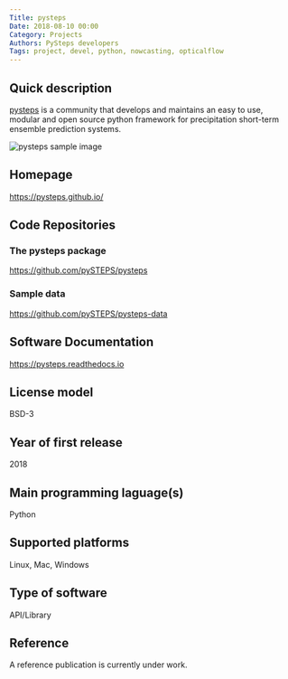 ```yaml
---
Title: pysteps
Date: 2018-08-10 00:00
Category: Projects
Authors: PySteps developers
Tags: project, devel, python, nowcasting, opticalflow
---
```


## Quick description

[pysteps](https://pysteps.github.io/) is a community that develops and maintains an easy to use, modular and open source python framework for precipitation short-term ensemble prediction systems.

![pysteps sample image]({filename}../images/pysteps_sample.png)

## Homepage

<https://pysteps.github.io/>

## Code Repositories

### The pysteps package
<https://github.com/pySTEPS/pysteps>

### Sample data
<https://github.com/pySTEPS/pysteps-data>

## Software Documentation
<https://pysteps.readthedocs.io>

## License model
BSD-3

## Year of first release
2018

## Main programming laguage(s)
Python

## Supported platforms
Linux, Mac, Windows

## Type of software
API/Library

## Reference
A reference publication is currently under work.
